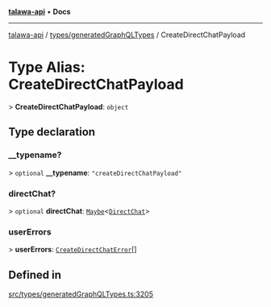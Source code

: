 [**talawa-api**](../../../README.md) • **Docs**

***

[talawa-api](../../../modules.md) / [types/generatedGraphQLTypes](../README.md) / CreateDirectChatPayload

# Type Alias: CreateDirectChatPayload

\> **CreateDirectChatPayload**: `object`

## Type declaration

### \_\_typename?

\> `optional` **\_\_typename**: `"createDirectChatPayload"`

### directChat?

\> `optional` **directChat**: [`Maybe`](Maybe.md)\<[`DirectChat`](DirectChat.md)\>

### userErrors

\> **userErrors**: [`CreateDirectChatError`](CreateDirectChatError.md)[]

## Defined in

[src/types/generatedGraphQLTypes.ts:3205](https://github.com/PalisadoesFoundation/talawa-api/blob/c952c7a3bfd4b8b910fbae10313f5402ade5a9d4/src/types/generatedGraphQLTypes.ts#L3205)
